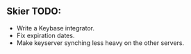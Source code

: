 ## Skier TODO:

- Write a Keybase integrator.
- Fix expiration dates.
- Make keyserver synching less heavy on the other servers.